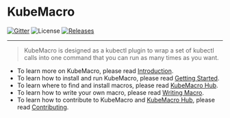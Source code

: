 # KubeMacro

[![Gitter](https://badges.gitter.im/morningspace/community.svg)](https://gitter.im/morningspace/community?utm_source=badge&utm_medium=badge&utm_campaign=pr-badge)
![License](https://img.shields.io/badge/license-MIT-000000.svg)
[![Releases](https://img.shields.io/github/v/release/morningspace/kubemacro.svg)](https://github.com/morningspace/kubemacro/releases)

---

> KubeMacro is designed as a kubectl plugin to wrap a set of kubectl calls into one command that you can run as many times as you want.

* To learn more on KubeMacro, please read [Introduction](introduction.md).
* To learn how to install and run KubeMacro, please read [Getting Started](getting-started.md).
* To learn where to find and install macros, please read [KubeMacro Hub](kubemacro-hub.md).
* To learn how to write your own macro, please read [Writing Macro](writing-macro.md).
* To learn how to contribute to KubeMacro and [KubeMacro Hub](https://morningspace.github.io/kubemacro-hub/), please read [Contributing](contributing.md).
